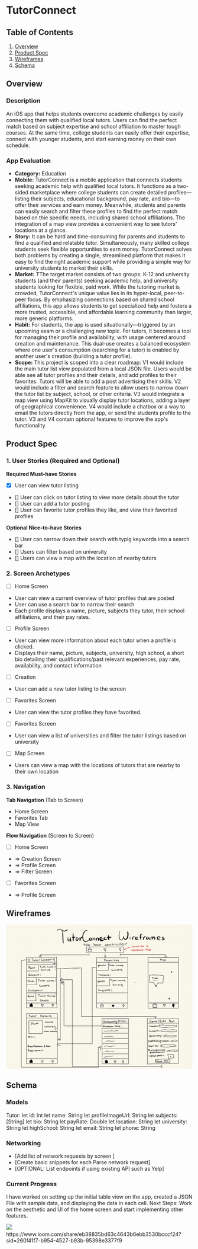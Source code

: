# TutorConnect 

## Table of Contents

1. [Overview](#Overview) 
2. [Product Spec](#Product-Spec)
3. [Wireframes](#Wireframes)
4. [Schema](#Schema)

## Overview

### Description

An iOS app that helps students overcome academic challenges by easily connecting them with qualified local tutors. Users can find the perfect match based on subject expertise and school affiliation to master tough courses. At the same time, college students can easily offer their expertise, connect with younger students, and start earning money on their own schedule.

### App Evaluation
- **Category:** Education
- **Mobile:** TutorConnect is a mobile application that connects students seeking academic help with qualified local tutors. It functions as a two-sided marketplace where college students can create detailed profiles—listing their subjects, educational background, pay rate, and bio—to offer their services and earn money. Meanwhile, students and parents can easily search and filter these profiles to find the perfect match based on thie specific needs, including shared school affiliations. The integration of a map view provides a convenient way to see tutors' locations at a glance.
- **Story:** It can be hard and time-consuming for parents and students to find a qualified and relatable tutor. Simultaneously, many skilled college students seek flexible opportunities to earn money. TutorConnect solves both problems by creating a single, streamlined platform that makes it easy to find the right academic support while providing a simple way for university students to market their skills.
- **Market:** TThe target market consists of two groups: K-12 and university students (and their parents) seeking academic help, and university students looking for flexible, paid work. While the tutoring market is crowded, TutorConnect's unique value lies in its hyper-local, peer-to-peer focus. By emphasizing connections based on shared school affiliations, this app allows students to get specialized help and fosters a more trusted, accessible, and affordable learning community than larger, more generic platforms.
- **Habit:** For students, the app is used situationally—triggered by an upcoming exam or a challenging new topic. For tutors, it becomes a tool for managing their profile and availability, with usage centered around creation and maintenance. This dual-use creates a balanced ecosystem where one user's consumption (searching for a tutor) is enabled by another user's creation (building a tutor profile).
- **Scope:** This project is scoped into a clear roadmap: V1 would include the main tutor list view populated from a local JSON file. Users would be able see all tutor profiles and their details, and add profiles to their favorites. Tutors will be able to add a post advertising their skills. V2 would include a filter and search feature to allow users to narrow down the tutor list by subject, school, or other criteria. V3 would integrate a map view using MapKit to visually display tutor locations, adding a layer of geographical convenience. V4 would include a chatbox or a way to email the tutors directly from the app, or send the students profile to the tutor. V3 and V4 contain optional features to improve the app's functionality.

## Product Spec

### 1. User Stories (Required and Optional)

**Required Must-have Stories**

* [x] User can view tutor listing
* [] User can click on tutor listing to view more details about the tutor
* [] User can add a tutor posting
* [] User can favorite tutor profiles they like, and view their favorited profiles 

**Optional Nice-to-have Stories**

* [] User can narrow down their search with typig keywords into a search bar
* [] Users can filter based on university
* [] Users can view a map with the location of nearby tutors

### 2. Screen Archetypes

- [ ] Home Screen
* User can view a current overview of tutor profiles that are posted
* User can use a search bar to narrow their search
* Each profile displays a name, picture, subjects they tutor, their school affiliations, and their pay rates. 
- [ ] Profile Screen
* User can view more information about each tutor when a profile is clicked. 
* Displays their name, picture, subjects, university, high school, a short bio detailing their qualifications/past relevant experiences, pay rate, availability, and contact information
- [ ] Creation
* User can add a new tutor listing to the screen
- [ ] Favorites Screen
* User can view the tutor profiles they have favorited.
- [ ] Favorites Screen
* User can view a list of universities and filter the tutor listings based on university
- [ ] Map Screen
* Users can view a map with the locations of tutors that are nearby to their own location

### 3. Navigation

**Tab Navigation** (Tab to Screen)

* Home Screen
* Favorites Tab
* Map View

**Flow Navigation** (Screen to Screen)

- [ ] Home Screen
* => Creation Screen
* => Profile Screen
* => Filter Screen
- [ ] Favorites Screen
* => Profile Screen


## Wireframes


![Wireframes of TutorConnect](Wireframes-1.jpg.jpeg)

## Schema 

### Models

Tutor:
    let id: Int
    let name: String
    let profileImageUrl: String
    let subjects: [String]
    let bio: String
    let payRate: Double
    let location: String
    let university: String
    let highSchool: String
    let email: String
    let phone: String

### Networking

- [Add list of network requests by screen ]
- [Create basic snippets for each Parse network request]
- [OPTIONAL: List endpoints if using existing API such as Yelp]

### Current Progress
I have worked on setting up the initial table view on the app, created a JSON File with sample data, and displaying the data in each cell. Next Steps: Work on the aesthetic and UI of the home screen and start implementing other features. 

<div>
    <a href="https://www.loom.com/share/eb38835bd63c4643b6ebb3530bcccf24">
    </a>
    <a href="https://www.loom.com/share/eb38835bd63c4643b6ebb3530bcccf24">
      <img style="max-width:300px;" src="https://cdn.loom.com/sessions/thumbnails/eb38835bd63c4643b6ebb3530bcccf24-4aee81eb4bc6f31f-full-play.gif">
    </a>
  </div>
  https://www.loom.com/share/eb38835bd63c4643b6ebb3530bcccf24?sid=260f41f7-b954-4527-b93b-95398e3377f9
  
